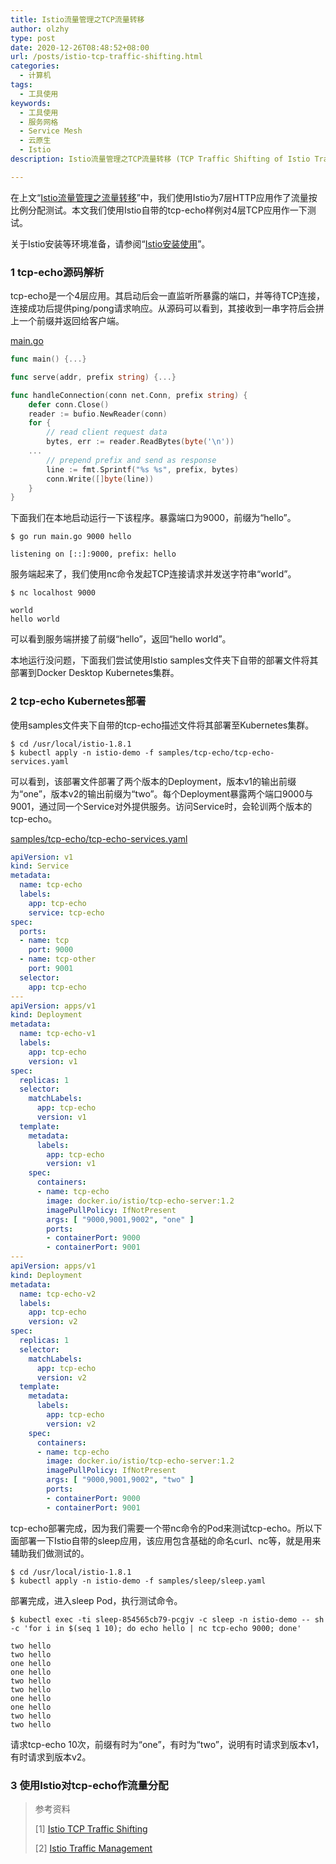 ```yaml
---
title: Istio流量管理之TCP流量转移
author: olzhy
type: post
date: 2020-12-26T08:48:52+08:00
url: /posts/istio-tcp-traffic-shifting.html
categories:
  - 计算机
tags:
  - 工具使用
keywords:
  - 工具使用
  - 服务网格
  - Service Mesh
  - 云原生
  - Istio
description: Istio流量管理之TCP流量转移 (TCP Traffic Shifting of Istio Traffic Management)

---
```

在上文“[Istio流量管理之流量转移](https://olzhy.github.io/posts/istio-traffic-shifting.html)”中，我们使用Istio为7层HTTP应用作了流量按比例分配测试。本文我们使用Istio自带的tcp-echo样例对4层TCP应用作一下测试。

关于Istio安装等环境准备，请参阅“[Istio安装使用](https://olzhy.github.io/posts/istio-get-started.html)”。

### 1 tcp-echo源码解析

tcp-echo是一个4层应用。其启动后会一直监听所暴露的端口，并等待TCP连接，连接成功后提供ping/pong请求响应。从源码可以看到，其接收到一串字符后会拼上一个前缀并返回给客户端。

[main.go](https://github.com/istio/istio/blob/master/samples/tcp-echo/src/main.go#L63)

```go
func main() {...}

func serve(addr, prefix string) {...}

func handleConnection(conn net.Conn, prefix string) {
	defer conn.Close()
	reader := bufio.NewReader(conn)
	for {
		// read client request data
		bytes, err := reader.ReadBytes(byte('\n'))
    ...
		// prepend prefix and send as response
		line := fmt.Sprintf("%s %s", prefix, bytes)
		conn.Write([]byte(line))
	}
}
```

下面我们在本地启动运行一下该程序。暴露端口为9000，前缀为“hello”。

```shell
$ go run main.go 9000 hello

listening on [::]:9000, prefix: hello
```

服务端起来了，我们使用nc命令发起TCP连接请求并发送字符串“world”。

```shell
$ nc localhost 9000

world
hello world
```

可以看到服务端拼接了前缀“hello”，返回“hello world”。

本地运行没问题，下面我们尝试使用Istio samples文件夹下自带的部署文件将其部署到Docker Desktop Kubernetes集群。

### 2 tcp-echo Kubernetes部署

使用samples文件夹下自带的tcp-echo描述文件将其部署至Kubernetes集群。

```shell
$ cd /usr/local/istio-1.8.1
$ kubectl apply -n istio-demo -f samples/tcp-echo/tcp-echo-services.yaml
```

可以看到，该部署文件部署了两个版本的Deployment，版本v1的输出前缀为“one”，版本v2的输出前缀为“two”。每个Deployment暴露两个端口9000与9001，通过同一个Service对外提供服务。访问Service时，会轮训两个版本的tcp-echo。

[samples/tcp-echo/tcp-echo-services.yaml](https://raw.githubusercontent.com/istio/istio/release-1.8/samples/tcp-echo/tcp-echo-services.yaml)
```yaml
apiVersion: v1
kind: Service
metadata:
  name: tcp-echo
  labels:
    app: tcp-echo
    service: tcp-echo
spec:
  ports:
  - name: tcp
    port: 9000
  - name: tcp-other
    port: 9001
  selector:
    app: tcp-echo
---
apiVersion: apps/v1
kind: Deployment
metadata:
  name: tcp-echo-v1
  labels:
    app: tcp-echo
    version: v1
spec:
  replicas: 1
  selector:
    matchLabels:
      app: tcp-echo
      version: v1
  template:
    metadata:
      labels:
        app: tcp-echo
        version: v1
    spec:
      containers:
      - name: tcp-echo
        image: docker.io/istio/tcp-echo-server:1.2
        imagePullPolicy: IfNotPresent
        args: [ "9000,9001,9002", "one" ]
        ports:
        - containerPort: 9000
        - containerPort: 9001
---
apiVersion: apps/v1
kind: Deployment
metadata:
  name: tcp-echo-v2
  labels:
    app: tcp-echo
    version: v2
spec:
  replicas: 1
  selector:
    matchLabels:
      app: tcp-echo
      version: v2
  template:
    metadata:
      labels:
        app: tcp-echo
        version: v2
    spec:
      containers:
      - name: tcp-echo
        image: docker.io/istio/tcp-echo-server:1.2
        imagePullPolicy: IfNotPresent
        args: [ "9000,9001,9002", "two" ]
        ports:
        - containerPort: 9000
        - containerPort: 9001
```

tcp-echo部署完成，因为我们需要一个带nc命令的Pod来测试tcp-echo。所以下面部署一下Istio自带的sleep应用，该应用包含基础的命名curl、nc等，就是用来辅助我们做测试的。

```shell
$ cd /usr/local/istio-1.8.1
$ kubectl apply -n istio-demo -f samples/sleep/sleep.yaml
```

部署完成，进入sleep Pod，执行测试命令。

```shell
$ kubectl exec -ti sleep-854565cb79-pcgjv -c sleep -n istio-demo -- sh -c 'for i in $(seq 1 10); do echo hello | nc tcp-echo 9000; done'

two hello
two hello
one hello
one hello
two hello
two hello
one hello
one hello
two hello
two hello
```

请求tcp-echo 10次，前缀有时为“one”，有时为“two”，说明有时请求到版本v1，有时请求到版本v2。

### 3 使用Istio对tcp-echo作流量分配



> 参考资料
>
> [1] [Istio TCP Traffic Shifting](https://istio.io/latest/docs/tasks/traffic-management/tcp-traffic-shifting/)
>
> [2] [Istio Traffic Management](https://istio.io/latest/docs/concepts/traffic-management/)